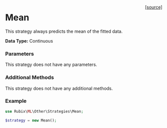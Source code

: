<span style="float:right;"><a href="https://github.com/RubixML/RubixML/blob/master/src/Other/Strategies/Mean.php">[source]</a></span>

# Mean
This strategy always predicts the mean of the fitted data.

**Data Type:** Continuous

### Parameters
This strategy does not have any parameters.

### Additional Methods
This strategy does not have any additional methods.

### Example
```php
use Rubix\ML\Other\Strategies\Mean;

$strategy = new Mean();
```